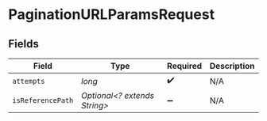 # PaginationURLParamsRequest


## Fields

| Field                        | Type                         | Required                     | Description                  |
| ---------------------------- | ---------------------------- | ---------------------------- | ---------------------------- |
| `attempts`                   | *long*                       | :heavy_check_mark:           | N/A                          |
| `isReferencePath`            | *Optional<? extends String>* | :heavy_minus_sign:           | N/A                          |